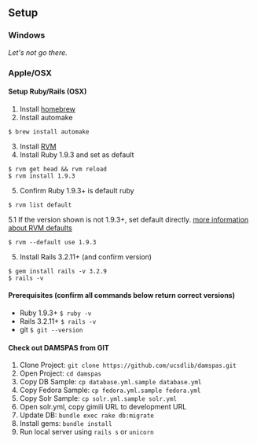 ## Setup

### Windows
_Let's not go there._

### Apple/OSX
#### Setup Ruby/Rails (OSX)
1. Install [homebrew](http://mxcl.github.com/homebrew/)
2. Install automake
```
$ brew install automake
```

3. Install [RVM](https://rvm.io/rvm/install/)
4. Install Ruby 1.9.3 and set as default
```
$ rvm get head && rvm reload
$ rvm install 1.9.3
```

5. Confirm Ruby 1.9.3+ is default ruby
```
$ rvm list default
```

5.1 If the version shown is not 1.9.3+, set default directly. [more information about RVM defaults](https://rvm.io/rubies/default/)
```
$ rvm --default use 1.9.3
```

5. Install Rails 3.2.11+ (and confirm version)
```
$ gem install rails -v 3.2.9
$ rails -v
```

#### Prerequisites (confirm all commands below return correct versions)
* Ruby 1.9.3+ ```$ ruby -v```
* Rails 3.2.11+ ```$ rails -v```
* git ```$ git --version```

#### Check out DAMSPAS from GIT
1. Clone Project: ```git clone https://github.com/ucsdlib/damspas.git```
2. Open Project: ```cd damspas```
3. Copy DB Sample: ```cp database.yml.sample database.yml```
4. Copy Fedora Sample: ```cp fedora.yml.sample fedora.yml```
5. Copy Solr Sample: ```cp solr.yml.sample solr.yml```
6. Open solr.yml, copy gimili URL to development URL
7. Update DB: ```bundle exec rake db:migrate```
8. Install gems: ```bundle install```
9. Run local server using ```rails s``` or ```unicorn```
